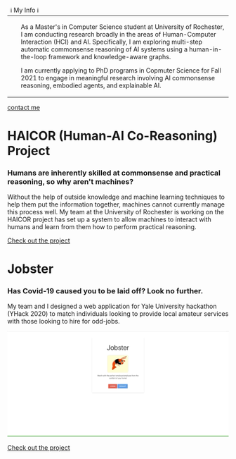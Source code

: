 <table>
  <thead>
    <tr>
      <td align="left">
        ℹ️ My Info ℹ️
      </td>
    </tr>
  </thead>

  <tbody>
    <tr>
      <td>
        <ul>
          <p>As a Master's in Computer Science student at University of Rochester, I am conducting research broadly in the areas of Human-Computer Interaction (HCI) and AI. Specifically, I am exploring multi-step automatic commonsense reasoning of AI systems using a human-in-the-loop framework and knowledge-aware graphs.</p>
           <p>I am currently applying to PhD programs in Copmuter Science for Fall 2021 to engage in meaningful research involving AI commonsense reasoning, embodied agents, and explainable AI.</p>
        </ul>
      </td>
    </tr>
  </tbody>
</table>

[contact me](mailto:rmagnott@ur.rochester.edu)

# **HAICOR (Human-AI Co-Reasoning) Project**
### Humans are inherently skilled at commonsense and practical reasoning, so why aren't machines? 
Without the help of outside knowledge and machine learning techniques to help them put the information together, machines cannot currently manage this process well. My team at the University of Rochester is working on the HAICOR project has set up a system to allow machines to interact with humans and learn from them how to perform practical reasoning.

<a href="https://github.com/R-Magnotti/HAICOR">Check out the project</a>

# **Jobster**
### Has Covid-19 caused you to be laid off? Look no further.
My team and I designed a web application for Yale University hackathon (YHack 2020) to match individuals looking to provide local amateur services with those looking to hire for odd-jobs.

![Alt text](/demo.gif?raw=true "Demonstration of signing up and logging in")

<a href="https://github.com/R-Magnotti/jobster">Check out the project</a>





